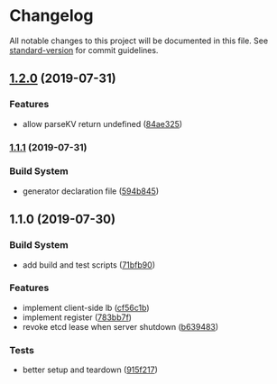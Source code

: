 # Changelog

All notable changes to this project will be documented in this file. See [standard-version](https://github.com/conventional-changelog/standard-version) for commit guidelines.

## [1.2.0](https://github.com/edvardchen/grpclb/compare/v1.1.1...v1.2.0) (2019-07-31)


### Features

* allow parseKV return undefined ([84ae325](https://github.com/edvardchen/grpclb/commit/84ae325))



### [1.1.1](https://github.com/edvardchen/grpclb/compare/v1.1.0...v1.1.1) (2019-07-31)


### Build System

* generator declaration file ([594b845](https://github.com/edvardchen/grpclb/commit/594b845))



## 1.1.0 (2019-07-30)


### Build System

* add build and test scripts ([71bfb90](https://github.com/edvardchen/grpclb/commit/71bfb90))


### Features

* implement client-side lb ([cf56c1b](https://github.com/edvardchen/grpclb/commit/cf56c1b))
* implement register ([783bb7f](https://github.com/edvardchen/grpclb/commit/783bb7f))
* revoke etcd lease when server shutdown ([b639483](https://github.com/edvardchen/grpclb/commit/b639483))


### Tests

* better setup and teardown ([915f217](https://github.com/edvardchen/grpclb/commit/915f217))
